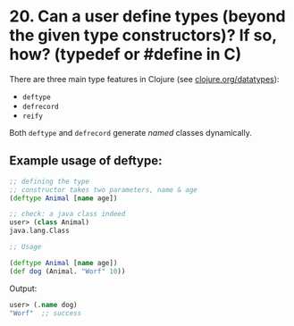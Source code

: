 # 20. Can a user define types (beyond the given type constructors)? If so, how? (typedef or #define in C)


There are three main type features in Clojure (see [clojure.org/datatypes](http://clojure.org/datatypes)):

* `deftype`
* `defrecord`
* `reify`

Both `deftype` and `defrecord` generate _named_ classes dynamically.




## Example usage of deftype:


```clojure
;; defining the type
;; constructor takes two parameters, name & age
(deftype Animal [name age])

;; check: a java class indeed
user> (class Animal)
java.lang.Class

;; Usage

(deftype Animal [name age])
(def dog (Animal. "Worf" 10))
```

Output:


```clojure
user> (.name dog)
"Worf"  ;; success
```
